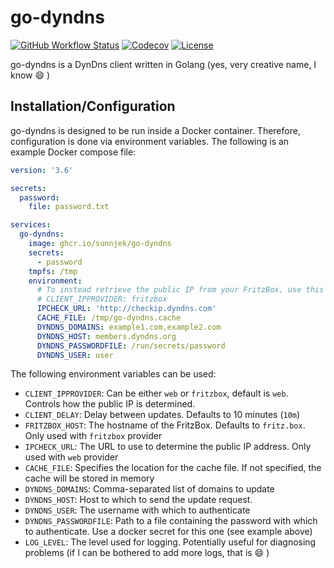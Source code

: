 # go-dyndns

[![GitHub Workflow Status](https://img.shields.io/github/workflow/status/SuNNjek/go-dyndns/Test%20and%20coverage?style=for-the-badge&logo=github)](https://github.com/SuNNjek/go-dyndns/actions/workflows/ci.yml)
[![Codecov](https://img.shields.io/codecov/c/github/SuNNjek/go-dyndns?style=for-the-badge&logo=codecov&logoColor=white)](https://codecov.io/gh/SuNNjek/go-dyndns)
[![License](https://img.shields.io/github/license/SuNNjek/go-dyndns?style=for-the-badge)](https://github.com/SuNNjek/go-dyndns/blob/main/LICENSE.txt)

go-dyndns is a DynDns client written in Golang (yes, very creative name, I know :smile: )

## Installation/Configuration

go-dyndns is designed to be run inside a Docker container. Therefore, configuration is done
via environment variables. The following is an example Docker compose file:

```yaml
version: '3.6'

secrets:
  password:
    file: password.txt

services:
  go-dyndns:
    image: ghcr.io/sunnjek/go-dyndns
    secrets:
      - password
    tmpfs: /tmp
    environment:
      # To instead retrieve the public IP from your FritzBox, use this instead of IPCHECK_URL:
      # CLIENT_IPPROVIDER: fritzbox
      IPCHECK_URL: 'http://checkip.dyndns.com'
      CACHE_FILE: /tmp/go-dyndns.cache
      DYNDNS_DOMAINS: example1.com,example2.com
      DYNDNS_HOST: members.dyndns.org
      DYNDNS_PASSWORDFILE: /run/secrets/password
      DYNDNS_USER: user
```

The following environment variables can be used:

* `CLIENT_IPPROVIDER`: Can be either `web` or `fritzbox`, default is `web`.
  Controls how the public IP is determined.
* `CLIENT_DELAY`: Delay between updates. Defaults to 10 minutes (`10m`)
* `FRITZBOX_HOST`: The hostname of the FritzBox. Defaults to `fritz.box`. Only used with `fritzbox` provider
* `IPCHECK_URL`: The URL to use to determine the public IP address. Only used with `web` provider
* `CACHE_FILE`: Specifies the location for the cache file. If not specified, the cache
  will be stored in memory
* `DYNDNS_DOMAINS`: Comma-separated list of domains to update
* `DYNDNS_HOST`: Host to which to send the update request.
* `DYNDNS_USER`: The username with which to authenticate
* `DYNDNS_PASSWORDFILE`: Path to a file containing the password with which to authenticate.
  Use a docker secret for this one (see example above)
* `LOG_LEVEL`: The level used for logging. Potentially useful for diagnosing problems
  (if I can be bothered to add more logs, that is :smile: )